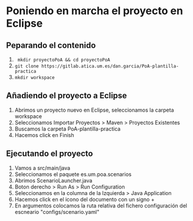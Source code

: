 # Poniendo en marcha el proyecto en Eclipse
## Peparando el contenido
1. ``` mkdir proyectoPoA && cd proyectoPoA```
2. ``` git clone https://gitlab.atica.um.es/dan.garcia/PoA-plantilla-practica ```
2. ```mkdir workspace```

## Añadiendo el proyecto a Eclipse
1. Abrimos un proyecto nuevo en Eclipse, seleccionamos la carpeta workspace
2. Seleccionamos Importar Proyectos > Maven > Proyectos Existentes
3. Buscamos la carpeta PoA-plantilla-practica
4. Hacemos click en Finish

## Ejecutando el proyecto
1. Vamos a src/main/java
2. Seleccionamos el paquete es.um.poa.scenarios
3. Abrimos ScenarioLauncher.java
4. Boton derecho > Run As > Run Configuration
5. Seleccionamos en la columna de la Izquierda > Java Application
6. Hacemos click en el icono del documento con un signo +
7. En argumentos colocamos la ruta relativa del fichero configuración del escneario "configs/scenario.yaml"


